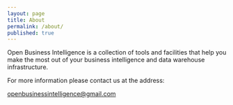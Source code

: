 ```yaml
---
layout: page
title: About
permalink: /about/
published: true
---
```


Open Business Intelligence is a collection of tools and facilities that help you make the most out of your business intelligence and data warehouse infrastructure.

For more information please contact us at the address:

[openbusinessintelligence@gmail.com](mailto:openbusinessintelligence@gmail.com)